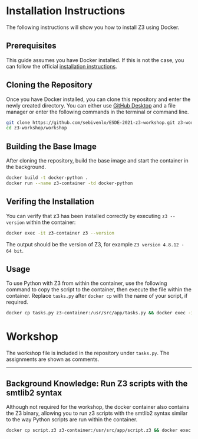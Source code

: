 # Installation Instructions
The following instructions will show you how to install Z3 using Docker.

## Prerequisites
This guide assumes you have Docker installed. If this is not the case, you can follow the official [installation instructions](https://docs.docker.com/get-docker/).

## Cloning the Repository
Once you have Docker installed, you can clone this repository and enter the newly created directory. You can either use [GitHub Desktop](https://desktop.github.com/) and a file manager or enter the following commands in the terminal or command line.
```bash
git clone https://github.com/sebivenlo/ESDE-2021-z3-workshop.git z3-workshop/
cd z3-workshop/workshop
```
## Building the Base Image
After cloning the repository, build the base image and start the container in the background.
```bash
docker build -t docker-python .
docker run --name z3-container -td docker-python
```
## Verifing the Installation
You can verify that z3 has been installed correctly by executing `z3 --version` within the container:
```bash
docker exec -it z3-container z3 --version
```
The output should be the version of Z3, for example `Z3 version 4.8.12 - 64 bit`.

## Usage
To use Python with Z3 from within the container, use the following command to copy the script to the container, then execute the file within the container. Replace `tasks.py` after `docker cp` with the name of your script, if required.
```bash
docker cp tasks.py z3-container:/usr/src/app/tasks.py && docker exec -it z3-container python tasks.py
```

# Workshop
The workshop file is included in the repository under `tasks.py`. The assignments are shown as comments.
<hr>

## Background Knowledge: Run Z3 scripts with the smtlib2 syntax
Although not required for the workshop, the docker container also contains the Z3 binary, allowing you to run z3 scripts with the smtlib2 syntax similar to the way Python scripts are run within the container.
```bash
docker cp script.z3 z3-container:/usr/src/app/script.z3 && docker exec -it z3-container z3 script.z3
```
